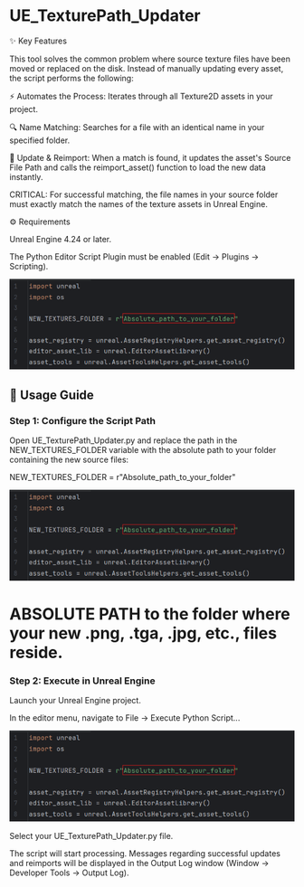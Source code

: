 # UE_TexturePath_Updater

✨ Key Features

This tool solves the common problem where source texture files have been moved or replaced on the disk. Instead of manually updating every asset, the script performs the following:


⚡️ Automates the Process: Iterates through all Texture2D assets in your project.


🔍 Name Matching: Searches for a file with an identical name in your specified folder.


🔄 Update & Reimport: When a match is found, it updates the asset's Source File Path and calls the reimport_asset() function to load the new data instantly.


CRITICAL: For successful matching, the file names in your source folder must exactly match the names of the texture assets in Unreal Engine.


⚙️ Requirements

Unreal Engine 4.24 or later.


The Python Editor Script Plugin must be enabled (Edit → Plugins → Scripting).

![UI Screenshot](Img/Absolute_path.png)


## 🚀 Usage Guide

### Step 1: Configure the Script Path


Open UE_TexturePath_Updater.py and replace the path in the NEW_TEXTURES_FOLDER variable with the absolute path to your folder containing the new source files:



NEW_TEXTURES_FOLDER = r"Absolute_path_to_your_folder"

![UI Screenshot](img/Absolute_path.png)


# ABSOLUTE PATH to the folder where your new .png, .tga, .jpg, etc., files reside.





### Step 2: Execute in Unreal Engine


Launch your Unreal Engine project.



In the editor menu, navigate to File → Execute Python Script...


![UI Screenshot](img/Absolute_path.png)


Select your UE_TexturePath_Updater.py file.



The script will start processing. Messages regarding successful updates and reimports will be displayed in the Output Log window (Window → Developer Tools → Output Log).
